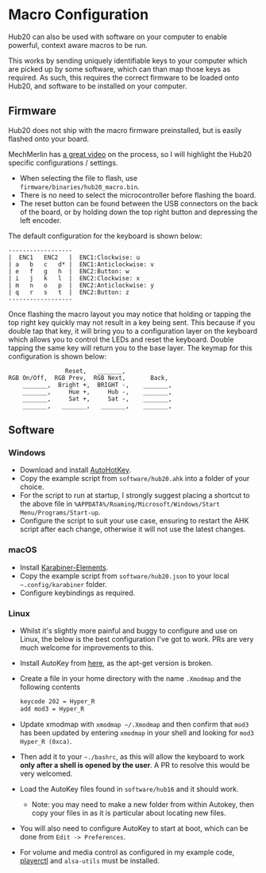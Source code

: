 # Macro Configuration

Hub20 can also be used with software on your computer to enable powerful, context aware macros to be run.

This works by sending uniquely identifiable keys to your computer which are picked up by some software, which can than map those keys as required. As such, this requires the correct firmware to be loaded onto Hub20, and software to be installed on your computer.

## Firmware

Hub20 does not ship with the macro firmware preinstalled, but is easily flashed onto your board.

MechMerlin has [a great video](https://youtu.be/VR53Wo9Z960) on the process, so I will highlight the Hub20 specific configurations / settings.

- When selecting the file to flash, use `firmware/binaries/hub20_macro.bin`.
- There is no need to select the microcontroller before flashing the board.
- The reset button can be found between the USB connectors on the back of the board, or by holding down the top right button and depressing the left encoder.

The default configuration for the keyboard is shown below:

```
------------------
|  ENC1   ENC2   |  ENC1:Clockwise: u
| a   b   c   d* |  ENC1:Anticlockwise: v
| e   f   g   h  |  ENC2:Button: w
| i   j   k   l  |  ENC2:Clockwise: x
| m   n   o   p  |  ENC2:Anticlockwise: y
| q   r   s   t  |  ENC2:Button: z
------------------
```

Once flashing the macro layout you may notice that holding or tapping the top right key quickly may not result in a key being sent. This because if you double tap that key, it will bring you to a configuration layer on the keyboard which allows you to control the LEDs and reset the keyboard.  Double tapping the same key will return you to the base layer. The keymap for this configuration is shown below:

```
                Reset,   _______,
RGB On/Off,  RGB Prev,  RGB Next,       Back,
    _______,  Bright +,  BRIGHT -,    _______,
    _______,     Hue +,     Hub -,    _______,
    _______,     Sat +,     Sat -,    _______,
    _______,   _______,   _______,    _______,

```

## Software

### Windows

- Download and install [AutoHotKey](https://www.autohotkey.com/).
- Copy the example script from `software/hub20.ahk` into a folder of your choice.
- For the script to run at startup, I strongly suggest placing a shortcut to the above file in `%APPDATA%/Roaming/Microsoft/Windows/Start Menu/Programs/Start-up`.
- Configure the script to suit your use case, ensuring to restart the AHK script after each change, otherwise it will not use the latest changes.

### macOS

- Install [Karabiner-Elements](https://karabiner-elements.pqrs.org/docs/getting-started/installation/).
- Copy the example script from `software/hub20.json` to your local `~.config/karabiner` folder.
- Configure keybindings as required.

### Linux

- Whilst it's slightly more painful and buggy to configure and use on Linux, the below is the best configuration I've got to work. PRs are very much welcome for improvements to this.
- Install AutoKey from [here](https://github.com/autokey/autokey/wiki/Installing#debian-and-derivatives), as the apt-get version is broken.
- Create a file in your home directory with the name `.Xmodmap` and the following contents

    ``` bash
    keycode 202 = Hyper_R
    add mod3 = Hyper_R
    ```

- Update xmodmap with `xmodmap ~/.Xmodmap` and then confirm that `mod3` has been updated by entering `xmodmap` in your shell and looking for `mod3 Hyper_R (0xca)`.
- Then add it to your ```~./bashrc```, as this will allow the keyboard to work **only after a shell is opened by the user**. A PR to resolve this would be very welcomed.
- Load the AutoKey files found in `software/hub16` and it should work.
    - Note: you may need to make a new folder from within Autokey, then copy your files in as it is particular about locating new files.
- You will also need to configure AutoKey to start at boot, which can be done from `Edit -> Preferences`.
- For volume and media control as configured in my example code, [playerctl](https://github.com/altdesktop/playerctl) and ```alsa-utils``` must be installed.

